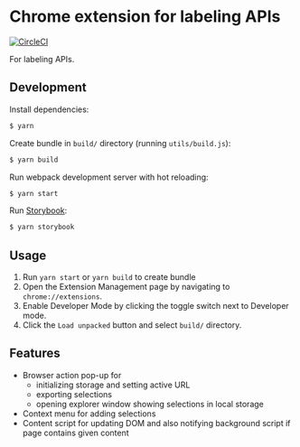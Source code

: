 # Chrome extension for labeling APIs

[![CircleCI](https://circleci.com/gh/unmock/unmock-chrome-extension.svg?style=svg)](https://circleci.com/gh/unmock/unmock-chrome-extension)

For labeling APIs.

## Development

Install dependencies:

```bash
$ yarn
```

Create bundle in `build/` directory (running `utils/build.js`):

```bash
$ yarn build
```

Run webpack development server with hot reloading:

```bash
$ yarn start
```

Run [Storybook](https://github.com/storybooks/storybook):

```bash
$ yarn storybook
```

## Usage

1. Run `yarn start` or `yarn build` to create bundle
1. Open the Extension Management page by navigating to `chrome://extensions`.
1. Enable Developer Mode by clicking the toggle switch next to Developer mode.
1. Click the `Load unpacked` button and select `build/` directory.

## Features

- Browser action pop-up for
  - initializing storage and setting active URL
  - exporting selections
  - opening explorer window showing selections in local storage
- Context menu for adding selections
- Content script for updating DOM and also notifying background script if page contains given content
